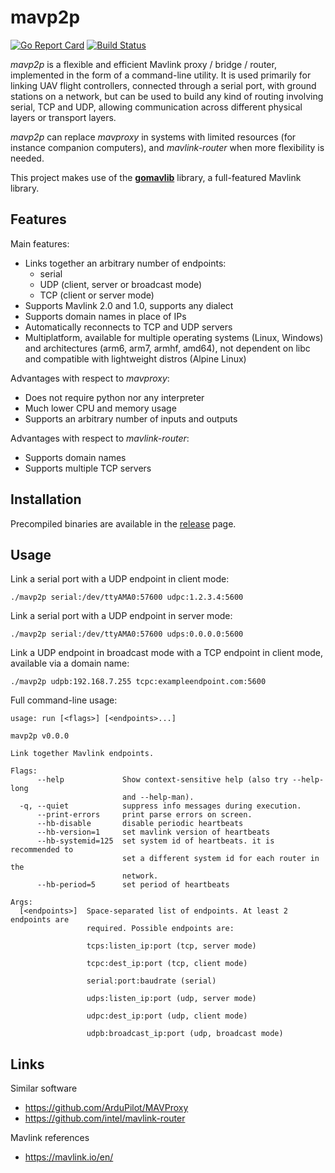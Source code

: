 
# mavp2p

[![Go Report Card](https://goreportcard.com/badge/github.com/gswly/mavp2p)](https://goreportcard.com/report/github.com/gswly/mavp2p)
[![Build Status](https://travis-ci.org/gswly/mavp2p.svg?branch=master)](https://travis-ci.org/gswly/mavp2p)

_mavp2p_ is a flexible and efficient Mavlink proxy / bridge / router, implemented in the form of a command-line utility. It is used primarily for linking UAV flight controllers, connected through a serial port, with ground stations on a network, but can be used to build any kind of routing involving serial, TCP and UDP, allowing communication across different physical layers or transport layers.

_mavp2p_ can replace _mavproxy_ in systems with limited resources (for instance companion computers), and _mavlink-router_ when more flexibility is needed.

This project makes use of the [**gomavlib**](https://github.com/gswly/gomavlib) library, a full-featured Mavlink library.

## Features

Main features:
* Links together an arbitrary number of endpoints:
  * serial
  * UDP (client, server or broadcast mode)
  * TCP (client or server mode)
* Supports Mavlink 2.0 and 1.0, supports any dialect
* Supports domain names in place of IPs
* Automatically reconnects to TCP and UDP servers
* Multiplatform, available for multiple operating systems (Linux, Windows) and architectures (arm6, arm7, armhf, amd64), not dependent on libc and compatible with lightweight distros (Alpine Linux)

Advantages with respect to _mavproxy_:
* Does not require python nor any interpreter
* Much lower CPU and memory usage
* Supports an arbitrary number of inputs and outputs

Advantages with respect to _mavlink-router_:
* Supports domain names
* Supports multiple TCP servers

## Installation

Precompiled binaries are available in the [release](https://github.com/gswly/mavp2p/releases) page.

## Usage

Link a serial port with a UDP endpoint in client mode:
```
./mavp2p serial:/dev/ttyAMA0:57600 udpc:1.2.3.4:5600
```

Link a serial port with a UDP endpoint in server mode:
```
./mavp2p serial:/dev/ttyAMA0:57600 udps:0.0.0.0:5600
```

Link a UDP endpoint in broadcast mode with a TCP endpoint in client mode, available via a domain name:
```
./mavp2p udpb:192.168.7.255 tcpc:exampleendpoint.com:5600
```

Full command-line usage:
```
usage: run [<flags>] [<endpoints>...]

mavp2p v0.0.0

Link together Mavlink endpoints.

Flags:
      --help             Show context-sensitive help (also try --help-long
                         and --help-man).
  -q, --quiet            suppress info messages during execution.
      --print-errors     print parse errors on screen.
      --hb-disable       disable periodic heartbeats
      --hb-version=1     set mavlink version of heartbeats
      --hb-systemid=125  set system id of heartbeats. it is recommended to
                         set a different system id for each router in the
                         network.
      --hb-period=5      set period of heartbeats

Args:
  [<endpoints>]  Space-separated list of endpoints. At least 2 endpoints are
                 required. Possible endpoints are:

                 tcps:listen_ip:port (tcp, server mode)

                 tcpc:dest_ip:port (tcp, client mode)

                 serial:port:baudrate (serial)

                 udps:listen_ip:port (udp, server mode)

                 udpc:dest_ip:port (udp, client mode)

                 udpb:broadcast_ip:port (udp, broadcast mode)

```

## Links

Similar software
* https://github.com/ArduPilot/MAVProxy
* https://github.com/intel/mavlink-router

Mavlink references
* https://mavlink.io/en/
